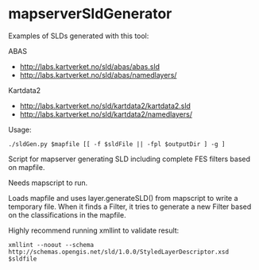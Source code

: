 mapserverSldGenerator
=====================

Examples of SLDs generated with this tool:

ABAS
* http://labs.kartverket.no/sld/abas/abas.sld
* http://labs.kartverket.no/sld/abas/namedlayers/

Kartdata2
* http://labs.kartverket.no/sld/kartdata2/kartdata2.sld
* http://labs.kartverket.no/sld/kartdata2/namedlayers/


Usage:

	./sldGen.py $mapfile [[ -f $sldFile || -fpl $outputDir ] -g ]
	
Script for mapserver generating SLD including complete FES filters based on mapfile.

Needs mapscript to run.


Loads mapfile and uses layer.generateSLD() from mapscript to write a temporary file.
When it finds a Filter, it tries to generate a new Filter based on the classifications in the mapfile.

Highly recommend running xmllint to validate result:

	xmllint --noout --schema http://schemas.opengis.net/sld/1.0.0/StyledLayerDescriptor.xsd $sldfile
